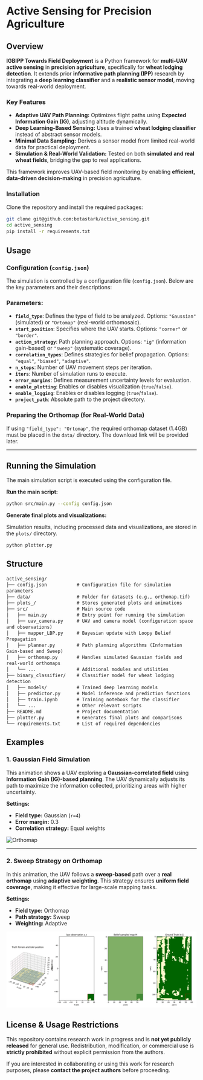 # Active Sensing for Precision Agriculture

## Overview  

**IGBIPP Towards Field Deployment** is a Python framework for **multi-UAV active sensing** in **precision agriculture**, specifically for **wheat lodging detection**. It extends prior **informative path planning (IPP)** research by integrating a **deep learning classifier** and a **realistic sensor model**, moving towards real-world deployment.  

### Key Features  
- **Adaptive UAV Path Planning:** Optimizes flight paths using **Expected Information Gain (IG)**, adjusting altitude dynamically.  
- **Deep Learning-Based Sensing:** Uses a trained **wheat lodging classifier** instead of abstract sensor models.  
- **Minimal Data Sampling:** Derives a sensor model from limited real-world data for practical deployment.  
- **Simulation & Real-World Validation:** Tested on both **simulated and real wheat fields**, bridging the gap to real applications.  

This framework improves UAV-based field monitoring by enabling **efficient, data-driven decision-making** in precision agriculture.  


### Installation  

Clone the repository and install the required packages:

```bash
git clone git@github.com:botastark/active_sensing.git
cd active_sensing
pip install -r requirements.txt
```


## Usage


### Configuration (`config.json`)  
The simulation is controlled by a configuration file (`config.json`). Below are the key parameters and their descriptions:

### Parameters:
- **`field_type`**: Defines the type of field to be analyzed. Options: `"Gaussian"` (simulated) or `"Ortomap"` (real-world orthomosaic).  
- **`start_position`**: Specifies where the UAV starts. Options: `"corner"` or `"border"`.  
- **`action_strategy`**: Path planning approach. Options: `"ig"` (information gain-based) or `"sweep"` (systematic coverage).  
- **`correlation_types`**: Defines strategies for belief propagation. Options: `"equal"`, `"biased"`, `"adaptive"`.  
- **`n_steps`**: Number of UAV movement steps per iteration.  
- **`iters`**: Number of simulation runs to execute.  
- **`error_margins`**: Defines measurement uncertainty levels for evaluation.  
- **`enable_plotting`**: Enables or disables visualization (`true`/`false`).  
- **`enable_logging`**: Enables or disables logging (`true`/`false`).  
- **`project_path`**: Absolute path to the project directory.  

### Preparing the Orthomap (for Real-World Data)
If using `"field_type": "Ortomap"`, the required orthomap dataset (1.4GB) must be placed in the `data/` directory. The download link will be provided later.


---
## Running the Simulation  

The main simulation script is executed using the configuration file.

**Run the main script:**
```bash
python src/main.py --config config.json
```

**Generate final plots and visualizations:**

Simulation results, including processed data and visualizations, are stored in the `plots/` directory.
```bash
python plotter.py
```


## Structure

```plaintext
active_sensing/
├── config.json           # Configuration file for simulation parameters
├── data/                 # Folder for datasets (e.g., orthomap.tif)
├── plots_/               # Stores generated plots and animations
├── src/                  # Main source code
│   ├── main.py           # Entry point for running the simulation
│   ├── uav_camera.py     # UAV and camera model (configuration space and observations)
│   ├── mapper_LBP.py     # Bayesian update with Loopy Belief Propagation
│   ├── planner.py        # Path planning algorithms (Information Gain-based and Sweep)
│   ├── orthomap.py       # Handles simulated Gaussian fields and real-world orthomaps
│   └── ...               # Additional modules and utilities
├── binary_classifier/    # Classifier model for wheat lodging detection
│   ├── models/           # Trained deep learning models
│   ├── predictor.py      # Model inference and prediction functions
│   ├── train.ipynb       # Training notebook for the classifier
│   └── ...               # Other relevant scripts
├── README.md             # Project documentation
├── plotter.py            # Generates final plots and comparisons
└── requirements.txt      # List of required dependencies
```
## Examples  

### 1. Gaussian Field Simulation  
This animation shows a UAV exploring a **Gaussian-correlated field** using **Information Gain (IG)-based planning**. The UAV dynamically adjusts its path to maximize the information collected, prioritizing areas with higher uncertainty.

**Settings:**
- **Field type:** Gaussian (`r=4`)
- **Error margin:** 0.3
- **Correlation strategy:** Equal weights  

![Orthomap](plots/ortomap_highres.png)  

---

### 2. Sweep Strategy on Orthomap  
In this animation, the UAV follows a **sweep-based** path over a **real orthomap** using **adaptive weighting**. This strategy ensures **uniform field coverage**, making it effective for large-scale mapping tasks.

**Settings:**
- **Field type:** Orthomap  
- **Path strategy:** Sweep  
- **Weighting:** Adaptive  

![Sweep Animation](plots/sweep_adaptive_orthomap.gif)  

## License & Usage Restrictions  

This repository contains research work in progress and is **not yet publicly released** for general use. Redistribution, modification, or commercial use is **strictly prohibited** without explicit permission from the authors.  

If you are interested in collaborating or using this work for research purposes, please **contact the project authors** before proceeding.  
